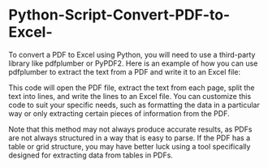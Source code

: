 # Python-Script-Convert-PDF-to-Excel-
To convert a PDF to Excel using Python, you will need to use a third-party library like pdfplumber or PyPDF2. Here is an example of how you can use pdfplumber to extract the text from a PDF and write it to an Excel file:

This code will open the PDF file, extract the text from each page, split the text into lines, and write the lines to an Excel file. You can customize this code to suit your specific needs, such as formatting the data in a particular way or only extracting certain pieces of information from the PDF.

Note that this method may not always produce accurate results, as PDFs are not always structured in a way that is easy to parse. If the PDF has a table or grid structure, you may have better luck using a tool specifically designed for extracting data from tables in PDFs.
